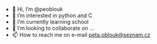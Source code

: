 - 👋 Hi, I’m @peoblouk
- 👀 I’m interested in python and C
- 🌱 I’m currently learning school
- 💞️ I’m looking to collaborate on ...
- 📫 How to reach me on e-mail peta.oblouk@seznam.cz
